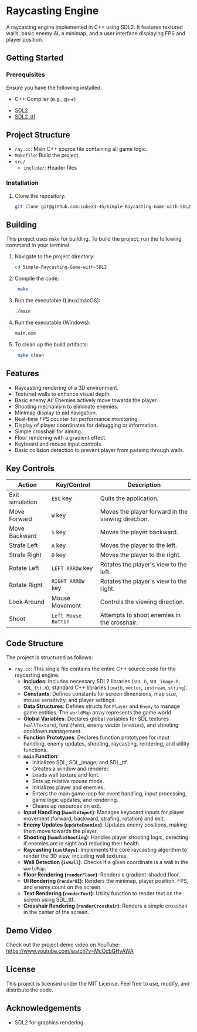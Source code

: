 # Raycasting Engine

A raycasting engine implemented in C++ using SDL2. It features textured walls, basic enemy AI, a minimap, and a user interface displaying FPS and player position.

## Getting Started

### Prerequisites
Ensure you have the following installed:
- C++ Compiler (e.g., g++)
*   [SDL2](https://www.libsdl.org/)
*   [SDL2_ttf](https://www.libsdl.org/projects/SDL_ttf/)


## Project Structure

*   `ray.cc`: Main C++ source file containing all game logic.
*   `Makefile`: Build the project.
*   `src/`
    *   `include/`: Header files 

### Installation
1. Clone the repository:
    ```bash
    git clone git@github.com:Luke23-45/Simple-Raycasting-Game-with-SDL2.git
    ```
## Building

This project uses `make` for building. To build the project, run the following command in your terminal:

1. Navigate to the project directory:
    ```bash
    cd Simple-Raycasting-Game-with-SDL2
    ```
3. Compile the code:
    ```bash
     make
    ```
4. Run the executable (Linux/macOS):
    ```bash
    ./main

    ```
5. Run the executable (Windows):
    ```bash
    main.exe
    ```
6. To clean up the build artifacts:
    ```bash
     make clean
    ```

## Features
- Raycasting rendering of a 3D environment.
- Textured walls to enhance visual depth.
- Basic enemy AI: Enemies actively move towards the player.
- Shooting mechanism to eliminate enemies.
- Minimap display to aid navigation.
- Real-time FPS counter for performance monitoring.
- Display of player coordinates for debugging or information.
- Simple crosshair for aiming.
- Floor rendering with a gradient effect.
- Keyboard and mouse input controls.
- Basic collision detection to prevent player from passing through walls.

## Key Controls

| Action            | Key/Control         | Description                                  |
| ----------------- | ------------------- | -------------------------------------------- |
| Exit simulation   | `ESC` key           | Quits the application.                       |
| Move Forward      | `W` key             | Moves the player forward in the viewing direction. |
| Move Backward     | `S` key             | Moves the player backward.                    |
| Strafe Left       | `A` key             | Moves the player to the left.                 |
| Strafe Right      | `D` key             | Moves the player to the right.                |
| Rotate Left       | `LEFT ARROW` key    | Rotates the player's view to the left.       |
| Rotate Right      | `RIGHT ARROW` key   | Rotates the player's view to the right.      |
| Look Around       | Mouse Movement      | Controls the viewing direction.              |
| Shoot             | `Left Mouse Button` | Attempts to shoot enemies in the crosshair.   |


## Code Structure
The project is structured as follows:

*   `ray.cc`: This single file contains the entire C++ source code for the raycasting engine.
    *   **Includes**: Includes necessary SDL2 libraries (`SDL.h`, `SDL_image.h`, `SDL_ttf.h`), standard C++ libraries (`cmath`, `vector`, `iostream`, `string`).
    *   **Constants**: Defines constants for screen dimensions, map size, mouse sensitivity, and player settings.
    *   **Data Structures**: Defines structs for `Player` and `Enemy` to manage game entities. The `worldMap` array represents the game world.
    *   **Global Variables**: Declares global variables for SDL textures (`wallTexture`), font (`font`), enemy vector (`enemies`), and shooting cooldown management.
    *   **Function Prototypes**: Declares function prototypes for input handling, enemy updates, shooting, raycasting, rendering, and utility functions.
    *   **`main` Function**:
        *   Initializes SDL, SDL_image, and SDL_ttf.
        *   Creates a window and renderer.
        *   Loads wall texture and font.
        *   Sets up relative mouse mode.
        *   Initializes player and enemies.
        *   Enters the main game loop for event handling, input processing, game logic updates, and rendering.
        *   Cleans up resources on exit.
    *   **Input Handling (`handleInput`)**: Manages keyboard inputs for player movement (forward, backward, strafing, rotation) and exit.
    *   **Enemy Updates (`updateEnemies`)**: Updates enemy positions, making them move towards the player.
    *   **Shooting (`handleShooting`)**: Handles player shooting logic, detecting if enemies are in sight and reducing their health.
    *   **Raycasting (`castRays`)**: Implements the core raycasting algorithm to render the 3D view, including wall textures.
    *   **Wall Detection (`isWall`)**: Checks if a given coordinate is a wall in the `worldMap`.
    *   **Floor Rendering (`renderFloor`)**: Renders a gradient-shaded floor.
    *   **UI Rendering (`renderUI`)**: Renders the minimap, player position, FPS, and enemy count on the screen.
    *   **Text Rendering (`renderText`)**: Utility function to render text on the screen using SDL_ttf.
    *   **Crosshair Rendering (`renderCrosshair`)**: Renders a simple crosshair in the center of the screen.


## Demo Video
Check out the project demo video on YouTube: https://www.youtube.com/watch?v=McOcbGHyAWA
## License

This project is licensed under the MIT License. Feel free to use, modify, and distribute the code.

## Acknowledgements

- SDL2 for graphics rendering.
